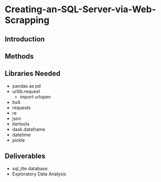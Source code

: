 # Creating-an-SQL-Server-via-Web-Scrapping
## Introduction
## Methods


## Libraries Needed
* pandas as pd
* urllib.request
    - import urlopen
* bs4
* requests
* re
* json
* itertools
* dask.dataframe 
* datetime
* pickle

## Deliverables
* sql_lite database
* Exploratory Data Analysis